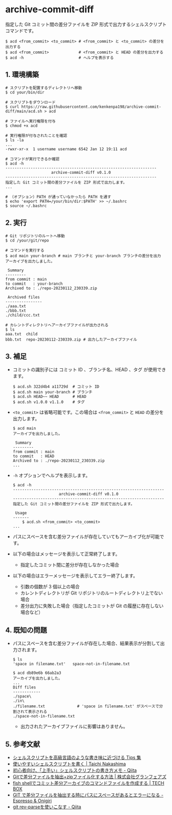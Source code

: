 <!-- omit in toc -->
# archive-commit-diff

指定した Git コミット間の差分ファイルを ZIP 形式で出力するシェルスクリプトコマンドです。

```shell
$ acd <from_commit> <to_commit> # <from_commit> と <to_commit> の差分を出力する
$ acd <from_commit>             # <from_commit> と HEAD の差分を出力する
$ acd -h                        # ヘルプを表示する
```

## 1. 環境構築

```shell
# スクリプトを配置するディレクトリへ移動
$ cd your/bin/dir

# スクリプトをダウンロード
$ curl https://raw.githubusercontent.com/kenkenpa198/archive-commit-diff/main/acd.sh > acd

# ファイルへ実行権限を付与
$ chmod +x acd

# 実行権限が付与されたことを確認
$ ls -la
...
-rwxr-xr-x  1 username username 6542 Jan 12 19:11 acd

# コマンドが実行できるか確認
$ acd -h
------------------------------------------------------------------
                    archive-commit-diff v0.1.0
------------------------------------------------------------------
指定した Git コミット間の差分ファイルを ZIP 形式で出力します。
...

# （オプション）PATH が通っていなかったら PATH を通す
$ echo 'export PATH=/your/bin/dir:$PATH' >> ~/.bashrc
$ source ~/.bashrc
```

## 2. 実行

```shell
# Git リポジトリのルートへ移動
$ cd /your/git/repo

# コマンドを実行する
$ acd main your-branch # main ブランチと your-branch ブランチの差分を出力
アーカイブを出力しました。

 Summary
---------
from commit : main
to commit   : your-branch
Archived to : ./repo-20230112_230339.zip

 Archived files
----------------
./aaa.txt
./bbb.txt
./child/ccc.txt

# カレントディレクトリへアーカイブファイルが出力される
$ ls
aaa.txt  child
bbb.txt  repo-20230112-230339.zip # 出力したアーカイブファイル
```

## 3. 補足

- コミットの識別子には コミット ID 、ブランチ名、HEAD 、タグ が使用できます。

    ```shell
    $ acd.sh 322d4b4 a11729d  # コミット ID
    $ acd.sh main your-branch # ブランチ
    $ acd.sh HEAD~~ HEAD      # HEAD
    $ acd.sh v1.0.0 v1.1.0    # タグ
    ```

- `<to_commit>` は省略可能です。この場合は `<from_commit>` と `HEAD` の差分を出力します。

    ```shell
    $ acd main
    アーカイブを出力しました。

     Summary
    ---------
    from commit : main
    to commit   : HEAD
    Archived to : ./repo-20230112_230339.zip
    ...
    ```

- `-h` オプションでヘルプを表示します。

    ```shell
    $ acd -h
    ------------------------------------------------------------------
                        archive-commit-diff v0.1.0
    ------------------------------------------------------------------
    指定した Git コミット間の差分ファイルを ZIP 形式で出力します。

     Usage
    -------
        $ acd.sh <from_commit> <to_commit>
    ...
    ```

- パスにスペースを含む差分ファイルが存在していてもアーカイブ化が可能です。
- 以下の場合はメッセージを表示して正常終了します。
    - 指定したコミット間に差分が存在しなかった場合
- 以下の場合はエラーメッセージを表示してエラー終了します。
    - 引数の個数が 3 個以上の場合
    - カレントディレクトリが Git リポジトリのルートディレクトリ上でない場合
    - 差分出力に失敗した場合（指定したコミットが Git の履歴に存在しない場合など）

## 4. 既知の問題

- パスにスペースを含む差分ファイルが存在した場合、結果表示が分割して出力されます。

    ```shell
    $ ls
    'space in filename.txt'   space-not-in-filename.txt

    $ acd db89e6b 66ab2a3
    アーカイブを出力しました。
    ...
    Diff files
    ------------
    ./space\
    ./in\
    ./filename.txt              # 'space in filename.txt' がスペースで分割されて表示される
    ./space-not-in-filename.txt
    ```

    - 出力されたアーカイブファイルに影響はありません。

## 5. 参考文献

- [シェルスクリプトを高級言語のような書き味に近づける Tips 集](https://sousaku-memo.net/php-system/1817)
- [使いやすいシェルスクリプトを書く | Taichi Nakashima](https://deeeet.com/writing/2014/05/18/shell-template/)
- [初心者向け、「上手い」シェルスクリプトの書き方メモ - Qiita](https://qiita.com/m-yamashita/items/889c116b92dc0bf4ea7d)
- [Gitで差分ファイルを抽出+zipファイル化する方法 | 株式会社グランフェアズ](https://www.granfairs.com/blog/staff/git-archivediff)
- [fish shellでコミット差分アーカイブのコマンドファイルを作成する | TECH BOX](https://tech.arc-one.jp/git-archive-on-fish)
- [GIT で差分ファイルを抽出する時にパスにスペースがあるとエラーになる - Espresso & Onigiri](https://va2577.github.io/post/61/)
- [git rev-parseを使いこなす - Qiita](https://qiita.com/karupanerura/items/721962bb7da3e34187e1)
